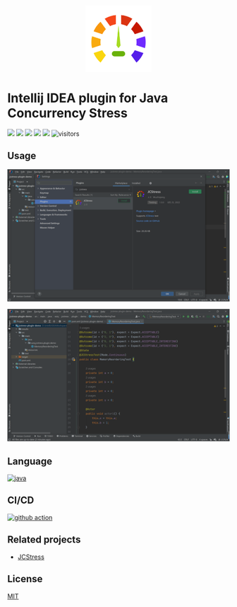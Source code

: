 <p align="center">
    <img width="150px" height="150px" src='resources/logo.svg' alt="">
</p>

# Intellij IDEA plugin for Java Concurrency Stress

![](https://img.shields.io/jetbrains/plugin/v/wzq.jcstress.plugin) ![](https://img.shields.io/jetbrains/plugin/r/stars/wzq.jcstress.plugin) ![](https://img.shields.io/jetbrains/plugin/d/wzq.jcstress.plugin) ![](https://img.shields.io/github/workflow/status/Zhiqiang-Wu/idea-jcstress-plugin/Publish) ![](https://img.shields.io/github/license/Zhiqiang-Wu/idea-jcstress-plugin) ![visitors](https://visitor-badge.glitch.me/badge?page_id=Zhiqiang-Wu.idea-jcstress-plugin)

## Usage

![](./resources/usage1.png)

![](./resources/usage2.png)

## Language

[![java](https://skillicons.dev/icons?i=java)](https://developer.oracle.com/java)

## CI/CD

[![github action](https://skillicons.dev/icons?i=github)](https://github.com/actions)

## Related projects

- [JCStress](https://github.com/openjdk/jcstress)

## License

[MIT](./LICENSE)